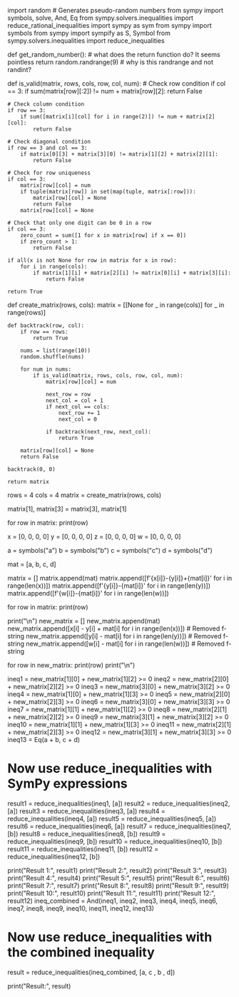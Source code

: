 import random # Generates pseudo-random numbers
from sympy import symbols, solve, And, Eq
from sympy.solvers.inequalities import reduce_rational_inequalities
import sympy as sym
from sympy import symbols
from sympy import sympify as S, Symbol
from sympy.solvers.inequalities import reduce_inequalities

def get_random_number(): # what does the return function do? It seems pointless
    return random.randrange(9) # why is this randrange and not randint?

def is_valid(matrix, rows, cols, row, col, num):
    # Check row condition
    if col == 3:
        if sum(matrix[row][:2]) != num + matrix[row][2]:
            return False

    # Check column condition
    if row == 3:
        if sum([matrix[i][col] for i in range(2)]) != num + matrix[2][col]:
            return False

    # Check diagonal condition
    if row == 3 and col == 3:
        if matrix[0][3] + matrix[3][0] != matrix[1][2] + matrix[2][1]:
            return False

    # Check for row uniqueness
    if col == 3:
        matrix[row][col] = num
        if tuple(matrix[row]) in set(map(tuple, matrix[:row])):
            matrix[row][col] = None
            return False
        matrix[row][col] = None

    # Check that only one digit can be 0 in a row
    if col == 3:
        zero_count = sum([1 for x in matrix[row] if x == 0])
        if zero_count > 1:
            return False

    if all(x is not None for row in matrix for x in row):
        for i in range(cols):
            if matrix[1][i] + matrix[2][i] != matrix[0][i] + matrix[3][i]:
                return False

    return True


def create_matrix(rows, cols):
    matrix = [[None for _ in range(cols)] for _ in range(rows)]

    def backtrack(row, col):
        if row == rows:
            return True

        nums = list(range(10))
        random.shuffle(nums)

        for num in nums:
            if is_valid(matrix, rows, cols, row, col, num):
                matrix[row][col] = num

                next_row = row
                next_col = col + 1
                if next_col == cols:
                    next_row += 1
                    next_col = 0

                if backtrack(next_row, next_col):
                    return True

        matrix[row][col] = None
        return False

    backtrack(0, 0)

    return matrix

rows = 4
cols = 4
matrix = create_matrix(rows, cols)

matrix[1], matrix[3] = matrix[3], matrix[1]

for row in matrix:
    print(row)

x = [0, 0, 0, 0]
y = [0, 0, 0, 0]
z = [0, 0, 0, 0]
w = [0, 0, 0, 0]

a = symbols("a")
b = symbols("b")
c = symbols("c")
d = symbols("d")

mat = [a, b, c, d]

matrix = []
matrix.append(mat)
matrix.append([f'{x[i]}-{y[i]}+{mat[i]}' for i in range(len(x))])
matrix.append([f'{y[i]}-{mat[i]}' for i in range(len(y))])
matrix.append([f'{w[i]}-{mat[i]}' for i in range(len(w))])

for row in matrix:
    print(row)

print("\n")
new_matrix = []
new_matrix.append(mat)
new_matrix.append([x[i] - y[i] + mat[i] for i in range(len(x))])  # Removed f-string
new_matrix.append([y[i] - mat[i] for i in range(len(y))])        # Removed f-string
new_matrix.append([w[i] - mat[i] for i in range(len(w))])        # Removed f-string


for row in new_matrix:
    print(row)
print("\n")

ineq1 = new_matrix[1][0] + new_matrix[1][2] >= 0
ineq2 = new_matrix[2][0] + new_matrix[2][2] >= 0
ineq3 = new_matrix[3][0] + new_matrix[3][2] >= 0
ineq4 = new_matrix[1][0] + new_matrix[1][3] >= 0
ineq5 = new_matrix[2][0] + new_matrix[2][3] >= 0
ineq6 = new_matrix[3][0] + new_matrix[3][3] >= 0
ineq7 = new_matrix[1][1] + new_matrix[1][2] >= 0
ineq8 = new_matrix[2][1] + new_matrix[2][2] >= 0
ineq9 = new_matrix[3][1] + new_matrix[3][2] >= 0
ineq10 = new_matrix[1][1] + new_matrix[1][3] >= 0
ineq11 = new_matrix[2][1] + new_matrix[2][3] >= 0
ineq12 = new_matrix[3][1] + new_matrix[3][3] >= 0
ineq13 = Eq(a + b, c + d)

# Now use reduce_inequalities with SymPy expressions
result1 = reduce_inequalities(ineq1, [a])
result2 = reduce_inequalities(ineq2, [a])
result3 = reduce_inequalities(ineq3, [a])
result4 = reduce_inequalities(ineq4, [a])
result5 = reduce_inequalities(ineq5, [a])
result6 = reduce_inequalities(ineq6, [a])
result7 = reduce_inequalities(ineq7, [b])
result8 = reduce_inequalities(ineq8, [b])
result9 = reduce_inequalities(ineq9, [b])
result10 = reduce_inequalities(ineq10, [b])
result11 = reduce_inequalities(ineq11, [b])
result12 = reduce_inequalities(ineq12, [b])

print("Result 1:", result1)
print("Result 2:", result2)
print("Result 3:", result3)
print("Result 4:", result4)
print("Result 5:", result5)
print("Result 6:", result6)
print("Result 7:", result7)
print("Result 8:", result8)
print("Result 9:", result9)
print("Result 10:", result10)
print("Result 11:", result11)
print("Result 12:", result12)
ineq_combined = And(ineq1, ineq2, ineq3, ineq4, ineq5, ineq6, ineq7, ineq8, ineq9, ineq10, ineq11, ineq12, ineq13)

# Now use reduce_inequalities with the combined inequality
result = reduce_inequalities(ineq_combined, [a, c , b , d])

print("Result:", result)
